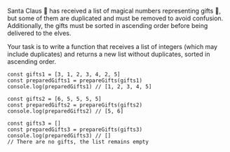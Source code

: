 Santa Claus 🎅 has received a list of magical numbers representing gifts 🎁, but some of them are duplicated and must be removed to avoid confusion. Additionally, the gifts must be sorted in ascending order before being delivered to the elves.

Your task is to write a function that receives a list of integers (which may include duplicates) and returns a new list without duplicates, sorted in ascending order.

```
const gifts1 = [3, 1, 2, 3, 4, 2, 5]
const preparedGifts1 = prepareGifts(gifts1)
console.log(preparedGifts1) // [1, 2, 3, 4, 5]

const gifts2 = [6, 5, 5, 5, 5]
const preparedGifts2 = prepareGifts(gifts2)
console.log(preparedGifts2) // [5, 6]

const gifts3 = []
const preparedGifts3 = prepareGifts(gifts3)
console.log(preparedGifts3) // []
// There are no gifts, the list remains empty
